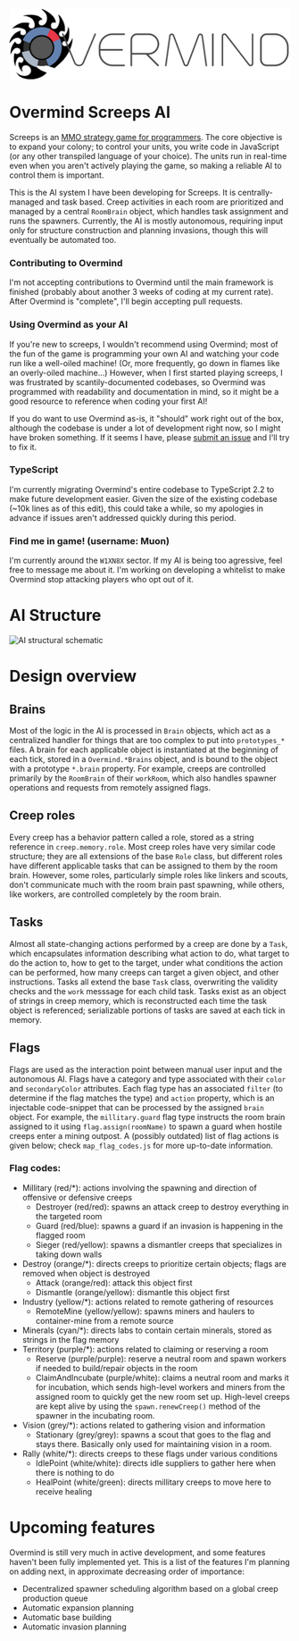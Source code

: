 ![](/assets/OvermindLogo.png)

# Overmind Screeps AI

Screeps is an [MMO strategy game for programmers](https://screeps.com/). The core objective is to expand your colony; to control your units, you write code in JavaScript (or any other transpiled language of your choice). The units run in real-time even when you aren't actively playing the game, so making a reliable AI to control them is important.

This is the AI system I have been developing for Screeps. It is centrally-managed and task based. Creep activities in each room are prioritized and managed by a central `RoomBrain` object, which handles task assignment and runs the spawners. Currently, the AI is mostly autonomous, requiring input only for structure construction and planning invasions, though this will eventually be automated too.

### Contributing to Overmind
I'm not accepting contributions to Overmind until the main framework is finished (probably about another 3 weeks of coding at my current rate). After Overmind is "complete", I'll begin accepting pull requests. 

### Using Overmind as your AI
If you're new to screeps, I wouldn't recommend using Overmind; most of the fun of the game is programming your own AI and watching your code run like a well-oiled machine! (Or, more frequently, go down in flames like an overly-oiled machine...) However, when I first started playing screeps, I was frustrated by scantily-documented codebases, so Overmind was programmed with readability and documentation in mind, so it might be a good resource to reference when coding your first AI!

If you do want to use Overmind as-is, it "should" work right out of the box, although the codebase is under a lot of development right now, so I might have broken something. If it seems I have, please [submit an issue](https://github.com/bencbartlett/Overmind/issues/new) and I'll try to fix it.

### TypeScript
I'm currently migrating Overmind's entire codebase to TypeScript 2.2 to make future development easier. Given the size of the existing codebase (~10k lines as of this edit), this could take a while, so my apologies in advance if issues aren't addressed quickly during this period.

### Find me in game! (username: Muon)
I'm currently around the `W1XN8X` sector. If my AI is being too agressive, feel free to message me about it. I'm working on developing a whitelist to make Overmind stop attacking players who opt out of it.

# AI Structure

![AI structural schematic](/assets/AIdiagram.png)



# Design overview

## Brains

Most of the logic in the AI is processed in `Brain` objects, which act as a centralized handler for things that are too complex to put into `prototypes_*` files. A brain for each applicable object is instantiated at the beginning of each tick, stored in a `Overmind.*Brains` object, and is bound to the object with a prototype `*.brain` property. For example, creeps are controlled primarily by the `RoomBrain` of their `workRoom`, which also handles spawner operations and requests from remotely assigned flags.

## Creep roles
Every creep has a behavior pattern called a role, stored as a string reference in `creep.memory.role`. Most creep roles have very similar code structure; they are all extensions of the base `Role` class, but different roles have different applicable tasks that can be assigned to them by the room brain. However, some roles, particularly simple roles like linkers and scouts, don't communicate much with the room brain past spawning, while others, like workers, are controlled completely by the room brain.

## Tasks
Almost all state-changing actions performed by a creep are done by a `Task`, which encapsulates information describing what action to do, what target to do the action to, how to get to the target, under what conditions the action can be performed, how many creeps can target a given object, and other instructions. Tasks all extend the base `Task` class, overwriting the validity checks and the `work` messsage for each child task. Tasks exist as an object of strings in creep memory, which is reconstructed each time the task object is referenced; serializable portions of tasks are saved at each tick in memory.

## Flags
Flags are used as the interaction point between manual user input and the autonomous AI. Flags have a category and type associated with their `color` and `secondaryColor` attributes. Each flag type has an associated `filter` (to determine if the flag matches the type) and `action` property, which is an injectable code-snippet that can be processed by the assigned `brain` object. For example, the `millitary.guard` flag type instructs the room brain assigned to it using `flag.assign(roomName)` to spawn a guard when hostile creeps enter a mining outpost. A (possibly outdated) list of flag actions is given below; check `map_flag_codes.js` for more up-to-date information.

### Flag codes:
- Millitary (red/*): actions involving the spawning and direction of offensive or defensive creeps
    - Destroyer (red/red): spawns an attack creep to destroy everything in the targeted room
    - Guard (red/blue): spawns a guard if an invasion is happening in the flagged room
    - Sieger (red/yellow): spawns a dismantler creeps that specializes in taking down walls
- Destroy (orange/*): directs creeps to prioritize certain objects; flags are removed when object is destroyed
    - Attack (orange/red): attack this object first
    - Dismantle (orange/yellow): dismantle this object first
- Industry (yellow/*): actions related to remote gathering of resources
    - RemoteMine (yellow/yellow): spawns miners and haulers to container-mine from a remote source
- Minerals (cyan/*): directs labs to contain certain minerals, stored as strings in the flag memory
- Territory (purple/*): actions related to claiming or reserving a room
    - Reserve (purple/purple): reserve a neutral room and spawn workers if needed to build/repair objects in the room
    - ClaimAndIncubate (purple/white): claims a neutral room and marks it for incubation, which sends high-level workers and miners from the assigned room to quickly get the new room set up. High-level creeps are kept alive by using the `spawn.renewCreep()` method of the spawner in the incubating room.
- Vision (grey/*): actions related to gathering vision and information
    - Stationary (grey/grey): spawns a scout that goes to the flag and stays there. Basically only used for maintaining vision in a room.
- Rally (white/*): directs creeps to these flags under various conditions
    - IdlePoint (white/white): directs idle suppliers to gather here when there is nothing to do
    - HealPoint (white/green): directs millitary creeps to move here to receive healing

# Upcoming features
Overmind is still very much in active development, and some features haven't been fully implemented yet. This is a list of the features I'm planning on adding next, in approximate decreasing order of importance:
- Decentralized spawner scheduling algorithm based on a global creep production queue
- Automatic expansion planning
- Automatic base building
- Automatic invasion planning

